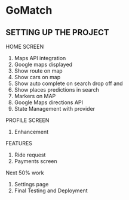 # GoMatch

## SETTING UP THE PROJECT 

HOME SCREEN

1. Maps API integration
2. Google maps displayed
3. Show route on map
4. Show cars on map
5. Show auto complete on search drop off and 
6. Show places predictions in search
7. Markers on MAP
8. Google Maps directions API
9. State Management with provider

PROFILE SCREEN

1. Enhancement

FEATURES

1. Ride request 
2. Payments screen

Next 50% work

1. Settings page
2. Final Testing and Deployment